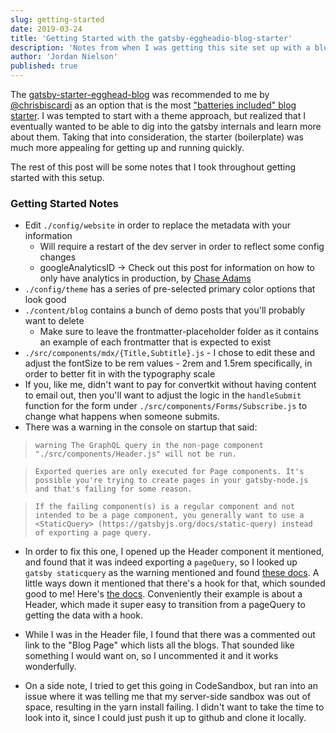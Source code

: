 ```yaml
---
slug: getting-started
date: 2019-03-24
title: 'Getting Started with the gatsby-eggheadio-blog-starter'
description: 'Notes from when I was getting this site set up with a blog'
author: 'Jordan Nielson'
published: true
---
```


The [gatsby-starter-egghead-blog](https://github.com/eggheadio/gatsby-starter-egghead-blog) was recommended to me by [@chrisbiscardi](https://twitter.com/chrisbiscardi) as an option that is the most ["batteries included" blog starter](https://twitter.com/chrisbiscardi/status/1109614914073575424). I was tempted to start with a theme approach, but realized that I eventually wanted to be able to dig into the gatsby internals and learn more about them. Taking that into consideration, the starter (boilerplate) was much more appealing for getting up and running quickly.

The rest of this post will be some notes that I took throughout getting started with this setup.

### Getting Started Notes

- Edit `./config/website` in order to replace the metadata with your information
  - Will require a restart of the dev server in order to reflect some config changes
  - googleAnalyticsID -> Check out this post for information on how to only have analytics in production, by [Chase Adams](https://chaseonsoftware.com/netlify-gatsby-analytics/)
- `./config/theme` has a series of pre-selected primary color options that look good
- `./content/blog` contains a bunch of demo posts that you'll probably want to delete
  - Make sure to leave the frontmatter-placeholder folder as it contains an example of each frontmatter that is expected to exist
- `./src/components/mdx/{Title,Subtitle}.js` - I chose to edit these and adjust the fontSize to be rem values - 2rem and 1.5rem specifically, in order to better fit in with the typography scale
- If you, like me, didn't want to pay for convertkit without having content to email out, then you'll want to adjust the logic in the `handleSubmit` function for the form under `./src/components/Forms/Subscribe.js` to change what happens when someone submits.
- There was a warning in the console on startup that said:

> `warning The GraphQL query in the non-page component "./src/components/Header.js" will not be run.`

> `Exported queries are only executed for Page components. It's possible you're trying to create pages in your gatsby-node.js and that's failing for some reason.`

> `If the failing component(s) is a regular component and not intended to be a page component, you generally want to use a <StaticQuery> (https://gatsbyjs.org/docs/static-query) instead of exporting a page query.`


- In order to fix this one, I opened up the Header component it mentioned, and found that it was indeed exporting a `pageQuery`, so I looked up `gatsby staticquery` as the warning mentioned and found [these docs](https://www.gatsbyjs.org/docs/static-query/). A little ways down it mentioned that there's a hook for that, which sounded good to me! Here's [the docs](https://www.gatsbyjs.org/docs/use-static-query/). Conveniently their example is about a Header, which made it super easy to transition from a pageQuery to getting the data with a hook.

- While I was in the Header file, I found that there was a commented out link to the "Blog Page" which lists all the blogs. That sounded like something I would want on, so I uncommented it and it works wonderfully.

- On a side note, I tried to get this going in CodeSandbox, but ran into an issue where it was telling me that my server-side sandbox was out of space, resulting in the yarn install failing. I didn't want to take the time to look into it, since I could just push it up to github and clone it locally.
